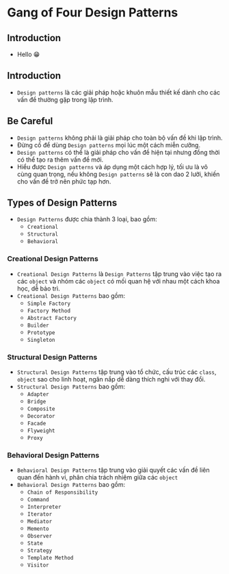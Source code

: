 # Gang of Four Design Patterns
## Introduction
- Hello :grin:

<i class="fab fa-markdown"></i>


## Introduction
- `Design patterns` là các giải pháp hoặc khuôn mẫu thiết kế dành cho các vấn đề thường gặp trong lập trình.
## Be Careful
- `Design patterns` không phải là giải pháp cho toàn bộ vấn đề khi lập trình.
- Đừng cố để dùng `Design patterns` mọi lúc một cách miễn cưỡng.
- `Design patterns` có thể là giải pháp cho vấn đề hiện tại nhưng đồng thời có thể tạo ra thêm vấn đề mới.
- Hiểu được `Design patterns` và áp dụng một cách hợp lý, tối ưu là vô cùng quan trọng, nếu không `Design patterns` sẽ là con dao 2 lưỡi, khiến cho vấn đề trở nên phức tạp hơn.

## Types of Design Patterns
- `Design Patterns` được chia thành 3 loại, bao gồm:
  - `Creational`
  - `Structural`
  - `Behavioral`
### Creational Design Patterns
- `Creational Design Patterns` là `Design Patterns` tập trung vào việc tạo ra các `object` và nhóm các `object` có mối quan hệ với nhau một cách khoa học, dễ bảo trì.
- `Creational Design Patterns` bao gồm:
  - `Simple Factory`
  - `Factory Method`
  - `Abstract Factory`
  - `Builder`
  - `Prototype`
  - `Singleton`
### Structural Design Patterns
- `Structural Design Patterns` tập trung vào tổ chức, cấu trúc các `class`, `object` sao cho linh hoạt, ngăn nắp dễ dàng thích nghi với thay đổi.
- `Structural Design Patterns` bao gồm:
  - `Adapter`
  - `Bridge`
  - `Composite`
  - `Decorator`
  - `Facade`
  - `Flyweight`
  - `Proxy`
### Behavioral Design Patterns
- `Behavioral Design Patterns` tập trung vào giải quyết các vấn đề liên quan đến hành vi, phân chia trách nhiệm giữa các `object`
- `Behavioral Design Patterns` bao gồm:
  - `Chain of Responsibility`
  - `Command`
  - `Interpreter`
  - `Iterator`
  - `Mediator`
  - `Memento`
  - `Observer`
  - `State`
  - `Strategy`
  - `Template Method`
  - `Visitor`
